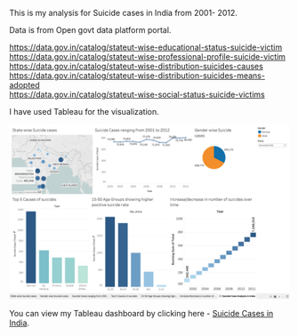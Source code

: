This is my analysis for Suicide cases in India from 2001- 2012.

Data is from Open govt data platform portal.

https://data.gov.in/catalog/stateut-wise-educational-status-suicide-victim <br/>
https://data.gov.in/catalog/stateut-wise-professional-profile-suicide-victim <br/>
https://data.gov.in/catalog/stateut-wise-distribution-suicides-causes <br/>
https://data.gov.in/catalog/stateut-wise-distribution-suicides-means-adopted <br/>
https://data.gov.in/catalog/stateut-wise-social-status-suicide-victims <br/>

I have used Tableau for the visualization.

![alt text](https://github.com/explore-keyur/Suicide-Cases-in-India/blob/main/Suicide-cases-india-dashboard.png?raw=true)

You can view my Tableau dashboard by clicking here - <a href="https://public.tableau.com/profile/keyur6346#!/vizhome/SuicideCasesinIndia_16137183008900/SuicideCaseAnalysisinIndia" target="_blank">Suicide Cases in India</a>.
